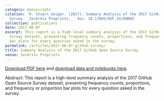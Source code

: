 ```yaml
---
category: manuscripts
citation: 'R. Stuart Geiger. (2017). Summary Analysis of the 2017 GitHub Open Source
  Survey. _SocArXiv Preprints._  doi: 10.17605/OSF.IO/ENRQ5'
collection: publications
date: 2017-06-07
excerpt: This report is a high-level summary analysis of the 2017 GitHub Open Source
  Survey dataset, presenting frequency counts, proportions, and frequency or proportion
  bar plots for every question asked in the survey.
permalink: /articles/2017-06-07-github-survey/
title: Summary Analysis of the 2017 GitHub Open Source Survey
venue: SocArxiv Preprints
---
```


<a href='https://osf.io/preprints/socarxiv/qps53/download'>Download PDF here</a> and <a href="http://doi.org/10.17605/OSF.IO/ENRQ5">download data and notebooks here</a>.

Abstract: This report is a high-level summary analysis of the 2017 GitHub Open Source Survey dataset, presenting frequency counts, proportions, and frequency or proportion bar plots for every question asked in the survey.
